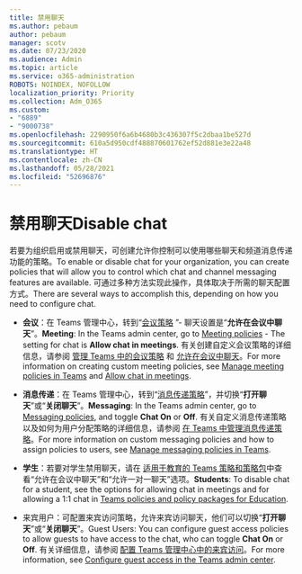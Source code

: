 ```yaml
---
title: 禁用聊天
ms.author: pebaum
author: pebaum
manager: scotv
ms.date: 07/23/2020
ms.audience: Admin
ms.topic: article
ms.service: o365-administration
ROBOTS: NOINDEX, NOFOLLOW
localization_priority: Priority
ms.collection: Adm_O365
ms.custom:
- "6889"
- "9000738"
ms.openlocfilehash: 2290950f6a6b4680b3c436307f5c2dbaa1be527d
ms.sourcegitcommit: 610a5d950cdf488870601762ef52d881e3e22a48
ms.translationtype: HT
ms.contentlocale: zh-CN
ms.lasthandoff: 05/28/2021
ms.locfileid: "52696876"
---
```

# <a name="disable-chat"></a><span data-ttu-id="9c3e7-102">禁用聊天</span><span class="sxs-lookup"><span data-stu-id="9c3e7-102">Disable chat</span></span>

<span data-ttu-id="9c3e7-103">若要为组织启用或禁用聊天，可创建允许你控制可以使用哪些聊天和频道消息传递功能的策略。</span><span class="sxs-lookup"><span data-stu-id="9c3e7-103">To enable or disable chat for your organization, you can create policies that will allow you to control which chat and channel messaging features are available.</span></span> <span data-ttu-id="9c3e7-104">可通过多种方法实现此操作，具体取决于所需的聊天配置方式。</span><span class="sxs-lookup"><span data-stu-id="9c3e7-104">There are several ways to accomplish this, depending on how you need to configure chat.</span></span>

- <span data-ttu-id="9c3e7-105">**会议**：在 Teams 管理中心，转到“[会议策略](https://admin.teams.microsoft.com/) ”- 聊天设置是“**允许在会议中聊天**”。</span><span class="sxs-lookup"><span data-stu-id="9c3e7-105">**Meeting**: In the Teams admin center, go to [Meeting policies](https://admin.teams.microsoft.com/) - The setting for chat is **Allow chat in meetings**.</span></span> <span data-ttu-id="9c3e7-106">有关创建自定义会议策略的详细信息，请参阅 [管理 Teams 中的会议策略](/microsoftteams/meeting-policies-in-teams) 和 [允许在会议中聊天](/microsoftteams/meeting-policies-in-teams#allow-chat-in-meetings)。</span><span class="sxs-lookup"><span data-stu-id="9c3e7-106">For more information on creating custom meeting policies, see [Manage meeting policies in Teams](/microsoftteams/meeting-policies-in-teams) and [Allow chat in meetings](/microsoftteams/meeting-policies-in-teams#allow-chat-in-meetings).</span></span>

- <span data-ttu-id="9c3e7-107">**消息传递**：在 Teams 管理中心，转到“[消息传递策略](https://admin.teams.microsoft.com/)”，并切换“**打开聊天**”或“**关闭聊天**”。</span><span class="sxs-lookup"><span data-stu-id="9c3e7-107">**Messaging**: In the Teams admin center, go to [Messaging policies](https://admin.teams.microsoft.com/), and toggle **Chat On** or **Off**.</span></span> <span data-ttu-id="9c3e7-108">有关自定义消息传递策略以及如何为用户分配策略的详细信息，请参阅 [在 Teams 中管理消息传递策略](/microsoftteams/messaging-policies-in-teams)。</span><span class="sxs-lookup"><span data-stu-id="9c3e7-108">For more information on custom messaging policies and how to assign policies to users, see [Manage messaging policies in Teams](/microsoftteams/messaging-policies-in-teams).</span></span>

- <span data-ttu-id="9c3e7-109">**学生**：若要对学生禁用聊天，请在 [适用于教育的 Teams 策略和策略包](/microsoftteams/policy-packages-edu)中查看“允许在会议中聊天”和“允许一对一聊天”选项。</span><span class="sxs-lookup"><span data-stu-id="9c3e7-109">**Students**: To disable chat for a student, see the options for allowing chat in meetings and for allowing a 1:1 chat in [Teams policies and policy packages for Education](/microsoftteams/policy-packages-edu).</span></span>

- <span data-ttu-id="9c3e7-110">来宾用户：可配置来宾访问策略，允许来宾访问聊天，他们可以切换“**打开聊天**”或“**关闭聊天**”。</span><span class="sxs-lookup"><span data-stu-id="9c3e7-110">Guest Users: You can configure guest access policies to allow guests to have access to the chat, who can toggle **Chat On** or **Off**.</span></span> <span data-ttu-id="9c3e7-111">有关详细信息，请参阅 [配置 Teams 管理中心中的来宾访问](/microsoftteams/set-up-guests#configure-guest-access-in-the-teams-admin-center)。</span><span class="sxs-lookup"><span data-stu-id="9c3e7-111">For more information, see [Configure guest access in the Teams admin center](/microsoftteams/set-up-guests#configure-guest-access-in-the-teams-admin-center).</span></span>




